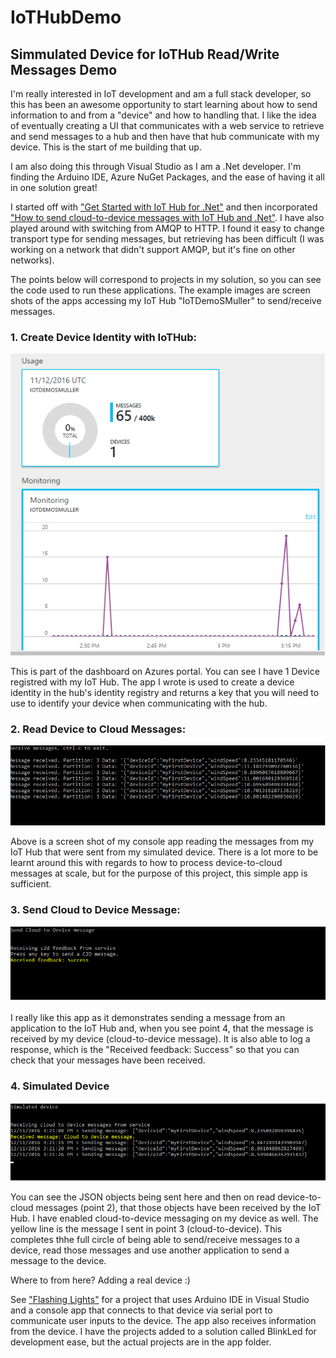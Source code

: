 # IoTHubDemo
<h2>Simmulated Device for IoTHub Read/Write Messages Demo</h2>

<p>I'm really interested in IoT development and am a full stack developer, so this has been an awesome opportunity to start learning about how to send information to and from a "device" and how to handling that. I like the idea of eventually creating a UI that communicates with a web service to retrieve and send messages to a hub and then have that hub communicate with my device. This is the start of me building that up.</p>

<p>I am also doing this through Visual Studio as I am a .Net developer. I'm finding the Arduino IDE, Azure NuGet Packages, and the ease of having it all in one solution great!</p>

<p>I started off with <a href="https://azure.microsoft.com/en-us/documentation/articles/iot-hub-csharp-csharp-getstarted">"Get Started with IoT Hub for .Net"</a> and then incorporated <a href="https://azure.microsoft.com/en-us/documentation/articles/iot-hub-csharp-csharp-c2d">"How to send cloud-to-device messages with IoT Hub and .Net"</a>. I have also played around with switching from AMQP to HTTP. I found it easy to change transport type for sending messages, but retrieving has been difficult (I was working on a network that didn't support AMQP, but it's fine on other networks).</p>

<p>The points below will correspond to projects in my solution, so you can see the code used to run these applications. The example images are screen shots of the apps accessing my IoT Hub "IoTDemoSMuller" to send/receive messages.</p>

<h3>1. Create Device Identity with IoTHub:</h3>
<p align="center">
  <img src="https://github.com/SandraMuller/IoTHubDemo/blob/master/ScreenShot/IoTHubDashboard.png"/>
</p>
<p>This is part of the dashboard on Azures portal. You can see I have 1 Device registred with my IoT Hub. The app I wrote is used to create a device identity in the hub's identity registry and returns a key that you will need to use to identify your device when communicating with the hub.</p>

<h3>2. Read Device to Cloud Messages:</h3>
<p align="center">
  <img src="https://github.com/SandraMuller/IoTHubDemo/blob/master/ScreenShot/ReadMessages.png"/>
</p>
<p>Above is a screen shot of my console app reading the messages from my IoT Hub that were sent from my simulated device. There is a lot more to be learnt around this with regards to how to process device-to-cloud messages at scale, but for the purpose of this project, this simple app is sufficient.</p>

<h3>3. Send Cloud to Device Message:</h3>
<p align="center">
  <img src="https://github.com/SandraMuller/IoTHubDemo/blob/master/ScreenShot/SendMessageToDevice.png"/>
</p>
<p>I really like this app as it demonstrates sending a message from an application to the IoT Hub and, when you see point 4, that the message is received by my device (cloud-to-device message). It is also able to log a response, which is the "Received feedback: Success" so that you can check that your messages have been received.</p>

<h3>4. Simulated Device</h3>
<p align="center">
  <img src="https://github.com/SandraMuller/IoTHubDemo/blob/master/ScreenShot/SimulatedDeviceSendRecieveMessage.png"/>
</p>
<p>You can see the JSON objects being sent here and then on read device-to-cloud messages (point 2), that those objects have been received by the IoT Hub. I have enabled cloud-to-device messaging on my device as well. The yellow line is the message I sent in point 3 (cloud-to-device). This completes thhe full circle of being able to send/receive messages to a device, read those messages and use another application to send a message to the device.</p>

<p>Where to from here? Adding a real device :)</p>

<p>See <a href="https://github.com/SandraMuller/FlashingLights">"Flashing Lights"</a> for a project that uses Arduino IDE in Visual Studio and a console app that connects to that device via serial port to communicate user inputs to the device. The app also receives information from the device. I have the projects added to a solution called BlinkLed for development ease, but the actual projects are in the app folder.</p>
